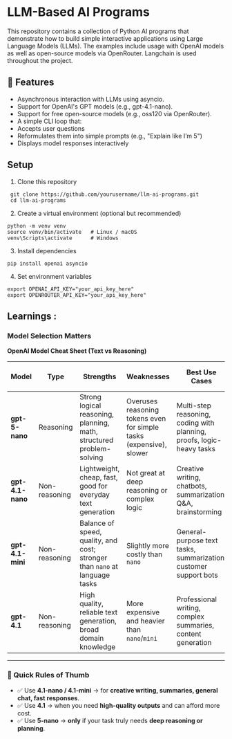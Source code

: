 # LLM-Based AI Programs

 This repository contains a collection of Python AI programs that demonstrate how to build simple interactive applications using Large Language Models (LLMs). The examples include usage with OpenAI models as well as open-source models via OpenRouter. Langchain is used throughout the project.

## 🚀 Features
- Asynchronous interaction with LLMs using asyncio.
- Support for OpenAI's GPT models (e.g., gpt-4.1-nano).
- Support for free open-source models (e.g., oss120 via OpenRouter).
- A simple CLI loop that:
- Accepts user questions
- Reformulates them into simple prompts (e.g., "Explain like I’m 5")
- Displays model responses interactively

## Setup

1. Clone this repository

``` 
 git clone https://github.com/yourusername/llm-ai-programs.git
 cd llm-ai-programs
```
2. Create a virtual environment (optional but recommended)

```
python -m venv venv
source venv/bin/activate   # Linux / macOS
venv\Scripts\activate      # Windows
```

3. Install dependencies

```
pip install openai asyncio
```

4. Set environment variables
```
export OPENAI_API_KEY="your_api_key_here"
export OPENROUTER_API_KEY="your_api_key_here"
```

## Learnings :

### Model Selection Matters 

**OpenAI Model Cheat Sheet (Text vs Reasoning)**

| Model         | Type          | Strengths | Weaknesses | Best Use Cases | Token Usage Notes |
|---------------|--------------|-----------|------------|----------------|-------------------|
| **gpt-5-nano** | Reasoning     | Strong logical reasoning, planning, math, structured problem-solving | Overuses reasoning tokens even for simple tasks (expensive), slower | Multi-step reasoning, coding with planning, proofs, logic-heavy tasks | Consumes **reasoning tokens** in addition to input/output |
| **gpt-4.1-nano** | Non-reasoning | Lightweight, cheap, fast, good for everyday text generation | Not great at deep reasoning or complex logic | Creative writing, chatbots, summarization, Q&A, brainstorming | Counts **only input/output tokens**, no reasoning tokens |
| **gpt-4.1-mini** | Non-reasoning | Balance of speed, quality, and cost; stronger than `nano` at language tasks | Slightly more costly than `nano` | General-purpose text tasks, summarization, customer support bots | Input/output tokens only |
| **gpt-4.1**    | Non-reasoning | High quality, reliable text generation, broad domain knowledge | More expensive and heavier than `nano`/`mini` | Professional writing, complex summaries, content generation | Input/output tokens only |

---

### 🔑 Quick Rules of Thumb
- ✅ Use **4.1-nano / 4.1-mini** → for **creative writing, summaries, general chat, fast responses**.  
- ✅ Use **4.1** → when you need **high-quality outputs** and can afford more cost.  
- ✅ Use **5-nano** → **only** if your task truly needs **deep reasoning or planning**.  
